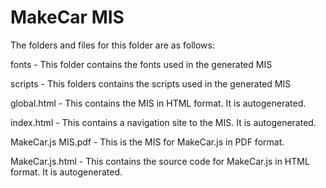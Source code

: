 # MakeCar MIS

The folders and files for this folder are as follows:

fonts - This folder contains the fonts used in the generated MIS

scripts - This folders contains the scripts used in the generated MIS

global.html - This contains the MIS in HTML format. It is autogenerated.

index.html - This contains a navigation site to the MIS. It is autogenerated.

MakeCar.js MIS.pdf - This is the MIS for MakeCar.js in PDF format.

MakeCar.js.html - This contains the source code for MakeCar.js in HTML format. It is autogenerated.